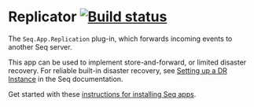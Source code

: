 # Replicator [![Build status](https://ci.appveyor.com/api/projects/status/ggbm45lhwipiwmfk/branch/dev?svg=true)](https://ci.appveyor.com/project/datalust/seq-app-replication/branch/dev)

The `Seq.App.Replication` plug-in, which forwards incoming events to another Seq server.

This app can be used to implement store-and-forward, or limited disaster recovery. For reliable built-in disaster recovery, 
see [Setting up a DR Instance](https://docs.datalust.co/docs/setting-up-a-disaster-recovery-dr-instance) in the Seq documentation.

Get started with these [instructions for installing Seq apps](https://docs.datalust.co/docs/installing-output-apps).